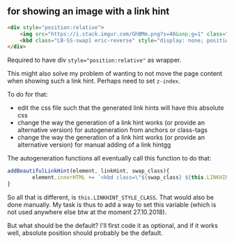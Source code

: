 ## for showing an image with a link hint

```html
<div style="position:relative">
    <img src="https://i.stack.imgur.com/GhBMm.png?s=48&amp;g=1" class="BHK" brotkeysid0="34" style="position:absolute;top:0px;left:0px">
    <kbd class="LB-SS-swap1 eric-reverse" style="display: none; position: absolute; top: 0px; left: 0px;">dp</kbd>
</div>
```

Required to have div `style="position:relative"` as wrapper.

This might also solve my problem of wanting to not move the page content when showing such a link hint. Perhaps need to set `z-index`.



To do for that:

* edit the css file such that the generated link hints will have this absolute css
* change the way the generation of a link hint works (or provide an alternative version) for autogeneration from anchors or class-tags
* change the way the generation of a link hint works (or provide an alternative version) for manual adding of a link hintgg

The autogeneration functions all eventually call this function to do that:

```javascript
addBeautifulLinkHint(element, linkHint, swap_class){
		element.innerHTML += `<kbd class=\"${swap_class} ${this.LINKHINT_STYLE_CLASS}\">${linkHint}</kbd>`
}	
```

So all that is different, is `this.LINKHINT_STYLE_CLASS`. That would also be done manually.
My task is thus to add a way to set this variable (which is not used anywhere else btw at the moment 27.10.2018).

But what should be the default?
I'll first code it as optional, and if it works well, absolute position should probably be the default.